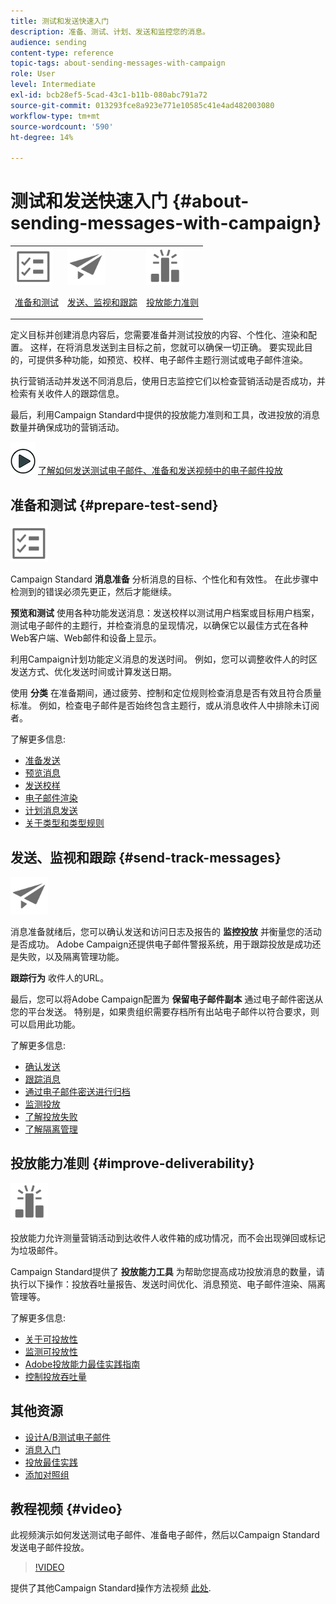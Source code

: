 ```yaml
---
title: 测试和发送快速入门
description: 准备、测试、计划、发送和监控您的消息。
audience: sending
content-type: reference
topic-tags: about-sending-messages-with-campaign
role: User
level: Intermediate
exl-id: bcb28ef5-5cad-43c1-b11b-080abc791a72
source-git-commit: 013293fce8a923e771e10585c41e4ad482003080
workflow-type: tm+mt
source-wordcount: '590'
ht-degree: 14%

---
```


# 测试和发送快速入门 {#about-sending-messages-with-campaign}

<table>
<tr>
<td><img src="assets/do-not-localize/icon_prepare.svg" width="60px"><p><a href="#prepare-test-send">准备和测试</a></p></td>
<td><img src="assets/do-not-localize/icon_send.svg" width="60px"><p><a href="#send-track-messages">发送、监视和跟踪</a></p></td>
<td><img src="assets/do-not-localize/icon_deliverability.svg" width="60px"><p><a href="#improve-deliverability">投放能力准则</a></p></td></tr>
</table>

定义目标并创建消息内容后，您需要准备并测试投放的内容、个性化、渲染和配置。 这样，在将消息发送到主目标之前，您就可以确保一切正确。 要实现此目的，可提供多种功能，如预览、校样、电子邮件主题行测试或电子邮件渲染。

执行营销活动并发送不同消息后，使用日志监控它们以检查营销活动是否成功，并检索有关收件人的跟踪信息。

最后，利用Campaign Standard中提供的投放能力准则和工具，改进投放的消息数量并确保成功的营销活动。

![](assets/do-not-localize/how-to-video.png) [了解如何发送测试电子邮件、准备和发送视频中的电子邮件投放](#video)

## 准备和测试 {#prepare-test-send}

<img src="assets/do-not-localize/icon_prepare.svg" width="60px">

Campaign Standard **消息准备** 分析消息的目标、个性化和有效性。 在此步骤中检测到的错误必须先更正，然后才能继续。

**预览和测试** 使用各种功能发送消息：发送校样以测试用户档案或目标用户档案，测试电子邮件的主题行，并检查消息的呈现情况，以确保它以最佳方式在各种Web客户端、Web邮件和设备上显示。

利用Campaign计划功能定义消息的发送时间。 例如，您可以调整收件人的时区发送方式、优化发送时间或计算发送日期。

使用 **分类** 在准备期间，通过疲劳、控制和定位规则检查消息是否有效且符合质量标准。 例如，检查电子邮件是否始终包含主题行，或从消息收件人中排除未订阅者。

了解更多信息:

* [准备发送](../../sending/using/preparing-the-send.md)
* [预览消息](../../sending/using/previewing-messages.md)
* [发送校样](../../sending/using/sending-proofs.md)
* [电子邮件渲染](../../sending/using/email-rendering.md)
* [计划消息发送](../../sending/using/about-scheduling-messages.md)
* [关于类型和类型规则](../../sending/using/about-typology-rules.md)

## 发送、监视和跟踪 {#send-track-messages}

<img src="assets/do-not-localize/icon_send.svg"  width="60px">

消息准备就绪后，您可以确认发送和访问日志及报告的 **监控投放** 并衡量您的活动是否成功。 Adobe Campaign还提供电子邮件警报系统，用于跟踪投放是成功还是失败，以及隔离管理功能。

**跟踪行为** 收件人的URL。

最后，您可以将Adobe Campaign配置为 **保留电子邮件副本** 通过电子邮件密送从您的平台发送。 特别是，如果贵组织需要存档所有出站电子邮件以符合要求，则可以启用此功能。

了解更多信息:

* [确认发送](../../sending/using/confirming-the-send.md)
* [跟踪消息](../../sending/using/tracking-messages.md)
* [通过电子邮件密送进行归档](../../sending/using/archiving.md)
* [监测投放](../../sending/using/monitoring-a-delivery.md)
* [了解投放失败](../../sending/using/understanding-delivery-failures.md)
* [了解隔离管理](../../sending/using/understanding-quarantine-management.md)

## 投放能力准则 {#improve-deliverability}

<img src="assets/do-not-localize/icon_deliverability.svg"  width="60px">

投放能力允许测量营销活动到达收件人收件箱的成功情况，而不会出现弹回或标记为垃圾邮件。

Campaign Standard提供了 **投放能力工具** 为帮助您提高成功投放消息的数量，请执行以下操作：投放吞吐量报告、发送时间优化、消息预览、电子邮件渲染、隔离管理等。

了解更多信息:

* [关于可投放性](../../sending/using/about-deliverability.md)
* [监测可投放性](../../sending/using/monitor-deliverability.md)
* [Adobe投放能力最佳实践指南](https://experienceleague.adobe.com/docs/deliverability-learn/deliverability-best-practice-guide/introduction.html?lang=zh-Hans)
* [控制投放吞吐量](../../reporting/using/delivery-throughput.md)

## 其他资源

* [设计A/B测试电子邮件](../../channels/using/designing-an-a-b-test-email.md)
* [消息入门](../../channels/using/key-steps-to-send-a-message.md)
* [投放最佳实践](../../sending/using/delivery-best-practices.md)
* [添加对照组](../../sending/using/control-group.md)

## 教程视频 {#video}

此视频演示如何发送测试电子邮件、准备电子邮件，然后以Campaign Standard发送电子邮件投放。

>[!VIDEO](https://video.tv.adobe.com/v/24013/)

提供了其他Campaign Standard操作方法视频 [此处](https://experienceleague.adobe.com/docs/campaign-standard-learn/tutorials/overview.html?lang=zh-Hans).
